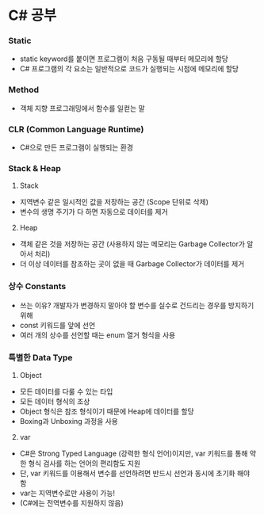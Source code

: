 # C# 공부

### Static
- static keyword를 붙이면 프로그램이 처음 구동될 때부터 메모리에 할당
- C# 프로그램의 각 요소는 일반적으로 코드가 실행되는 시점에 메모리에 할당

### Method
- 객체 지향 프로그래밍에서 함수를 일컫는 말

### CLR (Common Language Runtime)
- C#으로 만든 프로그램이 실행되는 환경

### Stack & Heap
1) Stack
- 지역변수 같은 일시적인 값을 저장하는 공간 (Scope 단위로 삭제)
- 변수의 생명 주기가 다 하면 자동으로 데이터를 제거
2) Heap
- 객체 같은 것을 저장하는 공간 (사용하지 않는 메모리는 Garbage Collector가 알아서 처리)
- 더 이상 데이터를 참조하는 곳이 없을 때 Garbage Collector가 데이터를 제거



### 상수 Constants
- 쓰는 이유? 개발자가 변경하지 말아야 할 변수를 실수로 건드리는 경우를 방지하기 위해
- const 키워드를 앞에 선언
- 여러 개의 상수를 선언할 때는 enum 열거 형식을 사용

### 특별한 Data Type
1) Object
- 모든 데이터를 다룰 수 있는 타입
- 모든 데이터 형식의 조상
- Object 형식은 참조 형식이기 때문에 Heap에 데이터를 할당
- Boxing과 Unboxing 과정을 사용

2) var
- C#은 Strong Typed Language (강력한 형식 언어)이지만, var 키워드를 통해 약한 형식 검사를 하는 언어의 편리함도 지원
- 단, var 키워드를 이용해서 변수를 선언하려면 반드시 선언과 동시에 초기화 해야 함
- var는 지역변수로만 사용이 가능!
- (C#에는 전역변수를 지원하지 않음)






